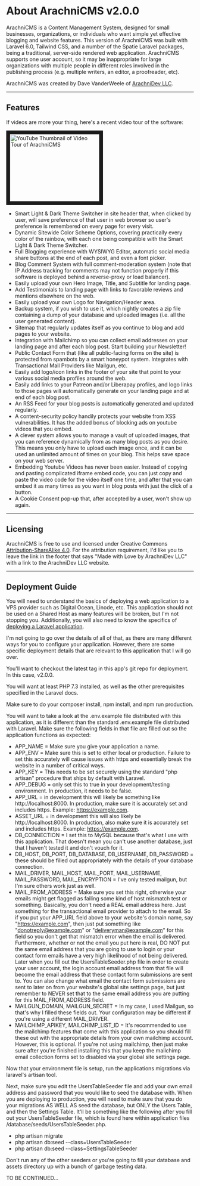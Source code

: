 # About ArachniCMS v2.0.0

ArachniCMS is a Content Management System, designed for small businesses, organizations, or individuals who want simple yet effective blogging and website features. This version of ArachniCMS was built with Laravel 6.0, Tailwind CSS, and a number of the Spatie Laravel packages, being a traditional, server-side rendered web application. ArachniCMS supports one user account, so it may be inappropriate for large organizations with multiple people in different roles involved in the publishing process (e.g. multiple writers, an editor, a proofreader, etc).

ArachniCMS was created by Dave VanderWeele of [ArachniDev LLC](https://arachni.dev).

---

## Features

If videos are more your thing, here's a recent video tour of the software:

<a href="http://www.youtube.com/watch?feature=player_embedded&v=pIgI5VkQEy8
" target="_blank"><img src="http://img.youtube.com/vi/pIgI5VkQEy8/0.jpg" 
alt="YouTube Thumbnail of Video Tour of ArachniCMS" width="240" height="180" border="10" /></a>

-   Smart Light & Dark Theme Switcher in site header that, when clicked by user, will save preference of that user in web browser so user's preference is remembered on every page for every visit.
-   Dynamic Sitewide Color Scheme Options, covering practically every color of the rainbow, with each one being compatible with the Smart Light & Dark Theme Switcher.
-   Full Blogging experience with WYSIWYG Editor, automatic social media share buttons at the end of each post, and even a font picker.
-   Blog Comment System with full comment-moderation system (note that IP Address tracking for comments may not function properly if this software is deployed behind a reverse-proxy or load balancer).
-   Easily upload your own Hero Image, Title, and Subtitle for landing page.
-   Add Testimonials to landing page with links to favorable reviews and mentions elsewhere on the web.
-   Easily upload your own Logo for Navigation/Header area.
-   Backup system, if you wish to use it, which nightly creates a zip file containing a dump of your database and uploaded images (i.e. all the user generated content).
-   Sitemap that regularly updates itself as you continue to blog and add pages to your website.
-   Integration with Mailchimp so you can collect email addresses on your landing page and after each blog post. Start building your Newsletter!
-   Public Contact Form that (like all public-facing forms on the site) is protected from spambots by a smart honeypot system. Integrates with Transactional Mail Providers like Mailgun, etc.
-   Easily add logo/icon links in the footer of your site that point to your various social media profiles around the web.
-   Easily add links to your Patreon and/or Liberapay profiles, and logo links to those pages will automatically generate on your landing page and at end of each blog post.
-   An RSS Feed for your blog posts is automatically generated and updated regularly.
-   A content-security policy handily protects your website from XSS vulnerabilities. It has the added bonus of blocking ads on youtube videos that you embed.
-   A clever system allows you to manage a vault of uploaded images, that you can reference dynamically from as many blog posts as you desire. This means you only have to upload each image once, and it can be used an unlimited amount of times on your blog. This helps save space on your web server.
-   Embedding Youtube Videos has never been easier. Instead of copying and pasting complicated iframe embed code, you can just copy and paste the video code for the video itself one time, and after that you can embed it as many times as you want in blog posts with just the click of a button.
-   A Cookie Consent pop-up that, after accepted by a user, won't show up again.

---

## Licensing

ArachniCMS is free to use and licensed under Creative Commons [Attribution-ShareAlike 4.0](https://creativecommons.org/licenses/by-sa/4.0/). For the attribution requirement, I'd like you to leave the link in the footer that says "Made with Love by ArachniDev LLC" with a link to the ArachniDev LLC website.

---

## Deployment Guide

You will need to understand the basics of deploying a web application to a VPS provider such as Digital Ocean, Linode, etc. This application should not be used on a Shared Host as many features will be broken, but I'm not stopping you. Additionally, you will also need to know the specifics of [deploying a Laravel application](https://laravel.com/docs/6.0).

I'm not going to go over the details of all of that, as there are many different ways for you to configure your application. However, there are some specific deployment details that are relevant to this application that I will go over.

You'll want to checkout the latest tag in this app's git repo for deployment. In this case, v2.0.0.

You will want at least PHP 7.3 installed, as well as the other prerequisites specified in the Laravel docs.

Make sure to do your composer install, npm install, and npm run production.

You will want to take a look at the .env.example file distributed with this application, as it is different than the standard .env.example file distributed with Laravel. Make sure the following fields in that file are filled out so the application functions as expected:

-   APP_NAME = Make sure you give your application a name.
-   APP_ENV = Make sure this is set to either local or production. Failure to set this accurately will cause issues with https and essentially break the website in a number of critical ways.
-   APP_KEY = This needs to be set securely using the standard "php artisan" procedure that ships by default with Laravel.
-   APP_DEBUG = only set this to true in your development/testing environment. In production, it needs to be false.
-   APP_URL = in development this will likely be something like http://localhost:8000. In production, make sure it is accurately set and includes https. Example: https://example.com.
-   ASSET_URL = in development this will also likely be http://localhost:8000. In production, also make sure it is accurately set and includes https. Example: https://example.com.
-   DB_CONNECTION = I set this to MySQL because that's what I use with this application. That doesn't mean you can't use another database, just that I haven't tested it and don't vouch for it.
-   DB_HOST, DB_PORT, DB_DATABASE, DB_USERNAME, DB_PASSWORD = these should be filled out appropriately with the details of your database connection.
-   MAIL_DRIVER, MAIL_HOST, MAIL_PORT, MAIL_USERNAME, MAIL_PASSWORD, MAIL_ENCRYPTION = I've only tested mailgun, but I'm sure others work just as well.
-   MAIL_FROM_ADDRESS = Make sure you set this right, otherwise your emails might get flagged as failing some kind of host mismatch test or something. Basically, you don't need a REAL email address here. Just something for the transactional email provider to attach to the email. So if you put your APP_URL field above to your website's domain name, say "https://example.com", then just put something like "donotreply@example.com" or "deliveryman@example.com" for this field so you don't get that mismatch error when the email is delivered. Furthermore, whether or not the email you put here is real, DO NOT put the same email address that you are going to use to login or your contact form emails have a very high likelihood of not being delivered. Later when you fill out the UsersTableSeeder.php file in order to create your user account, the login account email address from that file will become the email address that these contact form submissions are sent to. You can also change what email the contact form submissions are sent to later on from your website's global site settings page, but just remember to NEVER set that to the same email address you are putting for this MAIL_FROM_ADDRESS field.
-   MAILGUN_DOMAIN, MAILGUN_SECRET = In my case, I used Mailgun, so that's why I filled these fields out. Your configuration may be different if you're using a different MAIL_DRIVER.
-   MAILCHIMP_APIKEY, MAILCHIMP_LIST_ID = It's recommended to use the mailchimp features that come with this application so you should fill these out with the appropriate details from your own mailchimp account. However, this is optional. If you're not using mailchimp, then just make sure after you're finished installing this that you keep the mailchimp email collection forms set to disabled via your global site settings page.

Now that your environment file is setup, run the applications migrations via laravel's artisan tool.

Next, make sure you edit the UsersTableSeeder file and add your own email address and password that you would like to seed the database with. When you are deploying to production, you will need to make sure that you do your migrations AS WELL AS seed the database, but ONLY the Users Table, and then the Settings Table. It'll be something like the following after you fill out your UsersTableSeeder file, which is found here within application files /database/seeds/UsersTableSeeder.php.

-   php artisan migrate
-   php artisan db:seed --class=UsersTableSeeder
-   php artisan db:seed --class=SettingsTableSeeder

Don't run any of the other seeders or you're going to fill your database and assets directory up with a bunch of garbage testing data.

TO BE CONTINUED...
